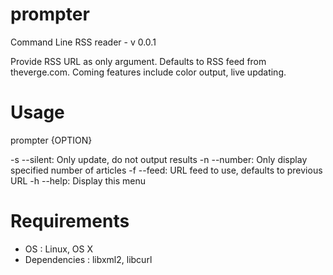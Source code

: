 prompter
========
Command Line RSS reader - v 0.0.1

Provide RSS URL as only argument. Defaults to RSS feed from theverge.com. Coming features include color output, live updating.

Usage
===

prompter {OPTION}

-s --silent:
	Only update, do not output results
-n --number:
	Only display specified number of articles
-f --feed:
	URL feed to use, defaults to previous URL
-h --help:
	Display this menu
	
Requirements
===
- OS : Linux, OS X
- Dependencies : libxml2, libcurl



